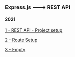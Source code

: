### Express.js ---> REST API


#### 2021

[1 - REST API - Project setup ](../../tree/abcc8f55ee07fdea279e9c0e96256c16e5e77677/)

[2 - Route Setup ](../../tree/390f764d2db7578fd566d3a98cc0a347bdc6593e/)

[3 - Empty ](../../tree//)

